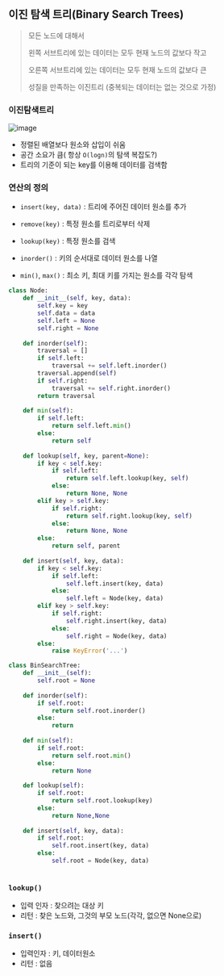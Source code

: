 ## 이진 탐색 트리(Binary Search Trees)

>모든 노드에 대해서 
>
>왼쪽 서브트리에 있는 데이터는 모두 현재 노드의 값보다 작고
>
>오른쪽 서브트리에 있는 데이터는 모두 현재 노드의 값보다 큰 
>
>성질을 만족하는 이진트리 (중복되는 데이터는 없는 것으로 가정)





### 이진탐색트리

![image](https://user-images.githubusercontent.com/51187540/111118267-e0a8e900-85ab-11eb-939f-2791850b9650.png)

- 정렬된 배열보다 원소와 삽입이 쉬움
- 공간 소요가 큼( 항상 ```O(logn)```의 탐색 복잡도?)
- 트리의 기준이 되는 key를 이용해 데이터를 검색함



### 연산의 정의

- ```insert(key, data)``` : 트리에 주어진 데이터 원소를 추가

- ```remove(key)``` : 특정 원소를 트리로부터 삭제
- ```lookup(key)``` : 특정 원소를 검색
- ```inorder()``` : 키의 순서대로 데이터 원소를 나열
- ```min()```, ```max()``` : 최소 키, 최대 키를 가지는 원소를 각각 탐색



```python
class Node:
    def __init__(self, key, data):
        self.key = key
        self.data = data
        self.left = None
        self.right = None
        
    def inorder(self):
        traversal = []
        if self.left:
            traversal += self.left.inorder()
        traversal.append(self)
        if self.right:
            traversal += self.right.inorder()
        return traversal
        
    def min(self):
        if self.left:
            return self.left.min()
        else:
            return self
        
    def lookup(self, key, parent=None):
        if key < self.key:
            if self.left:
                return self.left.lookup(key, self)
            else:
                return None, None
        elif key > self.key:
            if self.right:
                return self.right.lookup(key, self)
            else:
                return None, None
        else:
            return self, parent
        
    def insert(self, key, data):
        if key < self.key:
            if self.left:
                self.left.insert(key, data)
            else:
                self.left = Node(key, data)
        elif key > self.key:
            if self.right:
                self.right.insert(key, data)
            else:
                self.right = Node(key, data)
        else:
            raise KeyError('...')
```

```python
class BinSearchTree:
    def __init__(self):
        self.root = None
        
    def inorder(self):
        if self.root:
            return self.root.inorder()
        else:
            return
        
    def min(self):
        if self.root:
            return self.root.min()
        else:
            return None
        
    def lookup(self):
        if self.root:
            return self.root.lookup(key)
        else:
            return None,None
        
    def insert(self, key, data):
        if self.root:
            self.root.insert(key, data)
        else:
            self.root = Node(key, data)
        
```



### ```lookup()```

- 입력 인자 : 찾으려는 대상 키
- 리턴 : 찾은 노드와, 그것의 부모 노드(각각, 없으면 None으로)

### ```insert()```

- 입력인자 : 키, 데이터원소
- 리턴 : 없음


